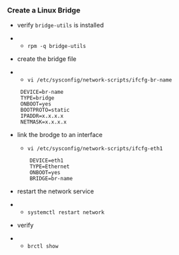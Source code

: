 ### Create a Linux Bridge

- verify `bridge-utils` is installed
- - `rpm -q bridge-utils`
 
- create the bridge file
- - `vi /etc/sysconfig/network-scripts/ifcfg-br-name`
   ```
    DEVICE=br-name
    TYPE=bridge
    ONBOOT=yes
    BOOTPROTO=static
    IPADDR=x.x.x.x
    NETMASK=x.x.x.x
    ```
    
- link the brodge to an interface
    - `vi /etc/sysconfig/network-scripts/ifcfg-eth1`
    ``` 
        DEVICE=eth1
        TYPE=Ethernet
        ONBOOT=yes
        BRIDGE=br-name
    ```
- restart the network service
- - `systemctl restart network`
 
- verify
- - `brctl show`